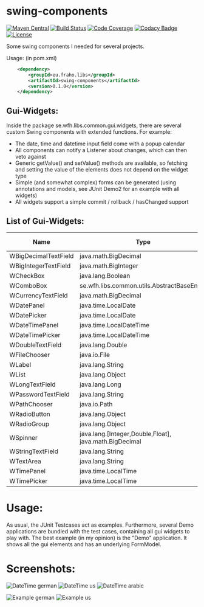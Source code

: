 swing-components
====

[![Maven Central](https://maven-badges.herokuapp.com/maven-central/eu.fraho.libs/swing-components/badge.svg)](https://maven-badges.herokuapp.com/maven-central/eu.fraho.libs/swing-components)
[![Build Status](https://travis-ci.org/bratkartoffel/swing-components.svg?branch=develop)](https://travis-ci.org/bratkartoffel/swing-components)
[![Code Coverage](https://img.shields.io/codecov/c/github/bratkartoffel/swing-components/develop.svg)](https://codecov.io/github/bratkartoffel/swing-components?branch=develop)
[![Codacy Badge](https://api.codacy.com/project/badge/Grade/3632c543331d4fe3b98c96a2964d43ae)](https://www.codacy.com/app/bratkartoffel/swing-components?utm_source=github.com&amp;utm_medium=referral&amp;utm_content=bratkartoffel/swing-components&amp;utm_campaign=Badge_Grade)
[![License](http://img.shields.io/:license-mit-blue.svg?style=flat)](http://doge.mit-license.org)


Some swing components I needed for several projects.

Usage: (in pom.xml)
```xml
	<dependency>
		<groupId>eu.fraho.libs</groupId>
		<artifactId>swing-components</artifactId>
		<version>0.1.0</version>
	</dependency>
```


Gui-Widgets:
----
Inside the package se.wfh.libs.common.gui.widgets, there are several custom
Swing components with extended functions. For example:
- The date, time and datetime input field come with a popup calendar
- All components can notify a Listener about changes, which can then veto against
- Generic getValue() and setValue() methods are available, so fetching and
  setting the value of the elements does not depend on the widget type
- Simple (and somewhat complex) forms can be generated (using annotations and models, see JUnit Demo2
  for an example with all widgets)
- All widgets support a simple commit / rollback / hasChanged support

List of Gui-Widgets:
----

| Name | Type | Swing component | Locale dependent? |
|------|------|-----------------|-------------------|
| WBigDecimalTextField | java.math.BigDecimal                                     | JFormattedTextField | yes | 
| WBigIntegerTextField | java.math.BigInteger                                     | JFormattedTextField | yes |
| WCheckBox            | java.lang.Boolean                                        | JCheckBox           | no  |
| WComboBox            | se.wfh.libs.common.utils.AbstractBaseEnum                | JComboBox           | no  |
| WCurrencyTextField   | java.math.BigDecimal                                     | JFormattedTextField | yes |
| WDatePanel           | java.time.LocalDate                                      | JPanel              | yes |
| WDatePicker          | java.time.LocalDate                                      | JFormattedTextField | yes |
| WDateTimePanel       | java.time.LocalDateTime                                  | JPanel              | yes |
| WDateTimePicker      | java.time.LocalDateTime                                  | JFormattedTextField | yes |
| WDoubleTextField     | java.lang.Double                                         | JFormattedTextField | yes |
| WFileChooser         | java.io.File                                             | JFileChooser        | no  |
| WLabel               | java.lang.String                                         | JLabel              | no  |
| WList                | java.lang.Object                                         | JList               | no  |
| WLongTextField       | java.lang.Long                                           | JFormattedTextField | yes |
| WPasswordTextField   | java.lang.String                                         | JPasswordField      | no  |
| WPathChooser         | java.io.Path                                             | JFileChooser        | no  |
| WRadioButton         | java.lang.Object                                         | JRadioButton        | no  |
| WRadioGroup          | java.lang.Object                                         | JRadioGroup         | no  |
| WSpinner             | java.lang.\[Integer,Double,Float\], java.math.BigDecimal | JSpinner            | yes |
| WStringTextField     | java.lang.String                                         | JTextField          | no  |
| WTextArea            | java.lang.String                                         | JTextArea           | no  |
| WTimePanel           | java.time.LocalTime                                      | JPanel              | yes |
| WTimePicker          | java.time.LocalTime                                      | JFormattedTextField | yes |

Usage:
====
As usual, the JUnit Testcases act as examples. Furthermore, several Demo
applications are bundled with the test cases, containing all gui widgets to
play with.
The best example (in my opinion) is the "Demo" application. It shows all the gui elements and has an underlying FormModel.

Screenshots:
====
![DateTime german](doc/datetime_de.png)
![DateTime us](doc/datetime_us.png)
![DateTime arabic](doc/datetime_ar.png)

![Example german](doc/demo_de.png)
![Example us](doc/demo_us.png)
